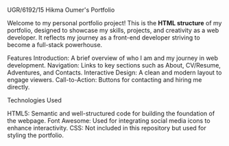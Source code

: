 UGR/6192/15
 Hikma Oumer's Portfolio

Welcome to my personal portfolio project! This is the **HTML structure** of my portfolio, 
designed to showcase my skills, projects, and creativity as a web developer. 
It reflects my journey as a front-end developer striving to become a full-stack powerhouse.

 Features
 Introduction: A brief overview of who I am and my journey in web development.
 Navigation: Links to key sections such as About, CV/Resume, Adventures, and Contacts.
 Interactive Design: A clean and modern layout to engage viewers.
 Call-to-Action: Buttons for contacting and hiring me directly.

Technologies Used

 HTML5: Semantic and well-structured code for building the foundation of the webpage.
 Font Awesome: Used for integrating social media icons to enhance interactivity.
 CSS: Not included in this repository but used for styling the portfolio.
